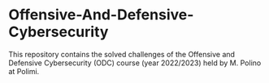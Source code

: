 # Offensive-And-Defensive-Cybersecurity
This repository contains the solved challenges of the Offensive and Defensive Cybersecurity (ODC) course (year 2022/2023) held by M. Polino at Polimi.
